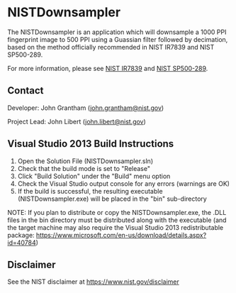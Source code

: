 # NISTDownsampler

The NISTDownsampler is an application which will downsample a 1000 PPI fingerprint image to 500 PPI using a Guassian filter followed by decimation, based on the method officially recommended in NIST IR7839 and NIST SP500-289.

For more information, please see [NIST IR7839](http://nvlpubs.nist.gov/nistpubs/ir/2013/NIST.IR.7839.pdf) and [NIST SP500-289](http://nvlpubs.nist.gov/nistpubs/specialpublications/NIST.SP.500-289.pdf).


## Contact
Developer:    John Grantham (john.grantham@nist.gov)

Project Lead: John Libert (john.libert@nist.gov)


## Visual Studio 2013 Build Instructions

1. Open the Solution File (NISTDownsampler.sln)
2. Check that the build mode is set to "Release"
3. Click "Build Solution" under the "Build" menu option
4. Check the Visual Studio output console for any errors (warnings are OK)
5. If the build is successful, the resulting executable (NISTDownsampler.exe) will be placed in the "bin" sub-directory

NOTE: If you plan to distribute or copy the NISTDownsampler.exe, the .DLL files in the bin directory must be distributed along with the executable (and the target machine may also require the Visual Studio 2013 redistributable package: https://www.microsoft.com/en-us/download/details.aspx?id=40784)


## Disclaimer
See the NIST disclaimer at https://www.nist.gov/disclaimer
